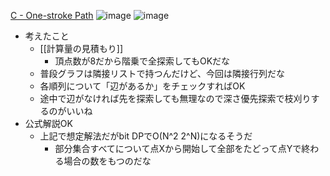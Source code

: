 
[C - One-stroke Path](https://atcoder.jp/contests/abc054/tasks/abc054_c)
![image](https://gyazo.com/d709f17d39572be0e97aa653b895f2fe/thumb/1000)
![image](https://gyazo.com/dfc5b8b3a15d7b70e7ca6c8340950de9/thumb/1000)

- 考えたこと
    - [[計算量の見積もり]]
        - 頂点数が8だから階乗で全探索してもOKだな
    - 普段グラフは隣接リストで持つんだけど、今回は隣接行列だな
    - 各順列について「辺があるか」をチェックすればOK
    - 途中で辺がなければ先を探索しても無理なので深さ優先探索で枝刈りするのがいいね
- 公式解説OK
    - 上記で想定解法だがbit DPでO(N^2 2^N)になるそうだ
        - 部分集合すべてについて点Xから開始して全部をたどって点Yで終わる場合の数をもつのだな

